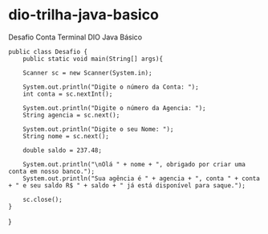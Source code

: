 # dio-trilha-java-basico
Desafio Conta Terminal DIO Java Básico
  
    public class Desafio {
        public static void main(String[] args){
        
        Scanner sc = new Scanner(System.in);

        System.out.println("Digite o número da Conta: ");
        int conta = sc.nextInt();

        System.out.println("Digite o número da Agencia: ");
        String agencia = sc.next();
        
        System.out.println("Digite o seu Nome: ");
        String nome = sc.next();
        
        double saldo = 237.48;
        
        System.out.println("\nOlá " + nome + ", obrigado por criar uma conta em nosso banco.");
        System.out.println("Sua agência é " + agencia + ", conta " + conta + " e seu saldo R$ " + saldo + " já está disponível para saque.");

        sc.close();
    }
}
